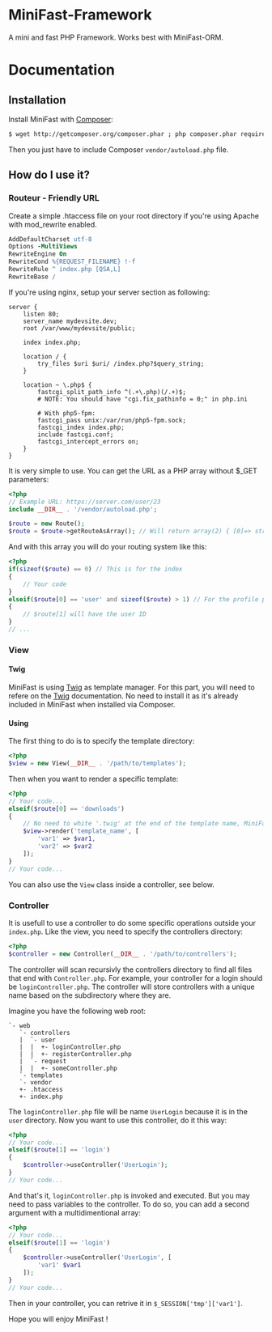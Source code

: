 # MiniFast-Framework
A mini and fast PHP Framework. Works best with MiniFast-ORM.

# Documentation

## Installation

Install MiniFast with [Composer](https://getcomposer.org/):
```sh
$ wget http://getcomposer.org/composer.phar ; php composer.phar require itechcydia/minifast *
```

Then you just have to include Composer `vendor/autoload.php` file.

## How do I use it?

### Routeur - Friendly URL

Create a simple .htaccess file on your root directory if you're using Apache with mod_rewrite enabled.
```apache
AddDefaultCharset utf-8
Options -MultiViews
RewriteEngine On
RewriteCond %{REQUEST_FILENAME} !-f
RewriteRule ^ index.php [QSA,L]
RewriteBase /
```

If you're using nginx, setup your server section as following:
```nginx
server {
	listen 80;
	server_name mydevsite.dev;
	root /var/www/mydevsite/public;

	index index.php;

	location / {
		try_files $uri $uri/ /index.php?$query_string;
	}

	location ~ \.php$ {
		fastcgi_split_path_info ^(.+\.php)(/.+)$;
		# NOTE: You should have "cgi.fix_pathinfo = 0;" in php.ini

		# With php5-fpm:
		fastcgi_pass unix:/var/run/php5-fpm.sock;
		fastcgi_index index.php;
		include fastcgi.conf;
		fastcgi_intercept_errors on;
	}
}
```

It is very simple to use. You can get the URL as a PHP array without $_GET parameters:
```php
<?php
// Example URL: https://server.com/user/23
include __DIR__ . '/vendor/autoload.php';

$route = new Route();
$route = $route->getRouteAsArray(); // Will return array(2) { [0]=> string(4) "user", [1]=> string(2) "23" }
```

And with this array you will do your routing system like this:
```php
<?php
if(sizeof($route) == 0) // This is for the index
{
    // Your code
}
elseif($route[0] == 'user' and sizeof($route) > 1) // For the profile page
{
    // $route[1] will have the user ID
}
// ...
```

### View

#### Twig

MiniFast is using [Twig](https://twig.symfony.com/doc/2.x/) as template manager.
For this part, you will need to refere on the [Twig](https://twig.symfony.com/doc/2.x/) documentation. No need to install it as it's already included in MiniFast when installed via Composer.

#### Using

The first thing to do is to specify the template directory:
```php
<?php
$view = new View(__DIR__ . '/path/to/templates');
```

Then when you want to render a specific template:
```php
<?php
// Your code...
elseif($route[0] == 'downloads')
{
    // No need to white '.twig' at the end of the template name, MiniFast do it for you
    $view->render('template_name', [
        'var1' => $var1,
        'var2' => $var2
    ]);
}
// Your code...
```

You can also use the `View` class inside a controller, see below.

### Controller

It is usefull to use a controller to do some specific operations outside your `index.php`. Like the view, you need to specify the controllers directory:
```php
<?php
$controller = new Controller(__DIR__ . '/path/to/controllers');
```

The controller will scan recursivly the controllers directory to find all files that end with `Controller.php`. For example, your controller for a login should be `loginController.php`. The controller will store controllers with a unique name based on the subdirectory where they are. 

Imagine you have the following web root:
```text
`- web
   `- controllers
   |  `- user
   |  |  +- loginController.php
   |  |  +- registerController.php
   |  `- request
   |  |  +- someController.php
   `- templates
   `- vendor
   +- .htaccess
   +- index.php
```

The `loginController.php` file will be name `UserLogin` because it is in the `user` directory.
Now you want to use this controller, do it this way:
```php
<?php
// Your code...
elseif($route[1] == 'login')
{
    $controller->useController('UserLogin');
}
// Your code...
```

And that's it, `loginController.php` is invoked and executed. But you may need to pass variables to the controller. To do so, you can add a second argument with a multidimentional array:
```php
<?php
// Your code...
elseif($route[1] == 'login')
{
    $controller->useController('UserLogin', [
        'var1' $var1
    ]);
}
// Your code...
```

Then in your controller, you can retrive it in `$_SESSION['tmp']['var1']`.

Hope you will enjoy MiniFast !